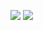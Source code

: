 ![](https://github-readme-stats.vercel.app/api?username=yakisova41)
![](https://github-readme-stats.vercel.app/api/top-langs/?username=yakisova41&layout=compact)
